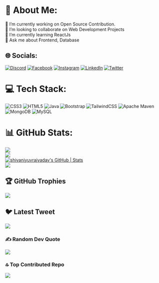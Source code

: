 # 💫 About Me:
🔭 I’m currently working on Open Source Contribution. <br>👯 I’m looking to collaborate on Web Development Projects <br>🌱 I’m currently learning ReactJs<br>💬 Ask me about Frontend, Database <br>


## 🌐 Socials:
[![Discord](https://img.shields.io/badge/Discord-%237289DA.svg?logo=discord&logoColor=white)](https://discord.gg/shivani#7649) [![Facebook](https://img.shields.io/badge/Facebook-%231877F2.svg?logo=Facebook&logoColor=white)](https://facebook.com/shivani%20yuvraj%20yadav) [![Instagram](https://img.shields.io/badge/Instagram-%23E4405F.svg?logo=Instagram&logoColor=white)](https://instagram.com/___shivani@09__) [![LinkedIn](https://img.shields.io/badge/LinkedIn-%230077B5.svg?logo=linkedin&logoColor=white)](https://www.linkedin.com/in/shivani-yadav-586899214/) [![Twitter](https://img.shields.io/badge/Twitter-%231DA1F2.svg?logo=Twitter&logoColor=white)](https://twitter.com/Shivani55254) 

# 💻 Tech Stack:
![CSS3](https://img.shields.io/badge/css3-%231572B6.svg?style=for-the-badge&logo=css3&logoColor=white) ![HTML5](https://img.shields.io/badge/html5-%23E34F26.svg?style=for-the-badge&logo=html5&logoColor=white) ![Java](https://img.shields.io/badge/java-%23ED8B00.svg?style=for-the-badge&logo=java&logoColor=white) ![Bootstrap](https://img.shields.io/badge/bootstrap-%23563D7C.svg?style=for-the-badge&logo=bootstrap&logoColor=white) ![TailwindCSS](https://img.shields.io/badge/tailwindcss-%2338B2AC.svg?style=for-the-badge&logo=tailwind-css&logoColor=white) ![Apache Maven](https://img.shields.io/badge/Apache%20Maven-C71A36?style=for-the-badge&logo=Apache%20Maven&logoColor=white) ![MongoDB](https://img.shields.io/badge/MongoDB-%234ea94b.svg?style=for-the-badge&logo=mongodb&logoColor=white) ![MySQL](https://img.shields.io/badge/mysql-%2300f.svg?style=for-the-badge&logo=mysql&logoColor=white)
# 📊 GitHub Stats:
![](https://github-readme-stats.vercel.app/api?username=shivaniyuvrajyadav&theme=dark&hide_border=false&include_all_commits=false&count_private=false)<br/>
![](https://github-readme-streak-stats.herokuapp.com/?user=shivaniyuvrajyadav&theme=dark&hide_border=false)<br/>
[![shivaniyuvrajyadav's GitHub | Stats](https://stats.quine.sh/shivaniyuvrajyadav/github?theme=light)](https://quine.sh)<br/>
![](https://github-readme-stats.vercel.app/api/top-langs/?username=shivaniyuvrajyadav&theme=dark&hide_border=false&include_all_commits=false&count_private=false&layout=compact)

## 🏆 GitHub Trophies
![](https://github-profile-trophy.vercel.app/?username=shivaniyuvrajyadav&theme=radical&no-frame=false&no-bg=false&margin-w=4)

## 🐦 Latest Tweet
[![](https://gtce.itsvg.in/api?username=https://twitter.com/Shivani55254)](https://github.com/VishwaGauravIn/github-twitter-card-embed)

### ✍️ Random Dev Quote
![](https://quotes-github-readme.vercel.app/api?type=horizontal&theme=radical)

### 🔝 Top Contributed Repo
![](https://github-contributor-stats.vercel.app/api?username=shivaniyuvrajyadav&limit=5&theme=radical&combine_all_yearly_contributions=true)

